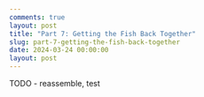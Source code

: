 ```yaml
---
comments: true
layout: post
title: "Part 7: Getting the Fish Back Together"
slug: part-7-getting-the-fish-back-together
date: 2024-03-24 00:00:00
layout: post
---
```


TODO - reassemble, test
